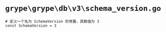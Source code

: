 # `grype\grype\db\v3\schema_version.go`

```
# 定义一个名为 SchemaVersion 的常量，其数值为 3
const SchemaVersion = 3
```